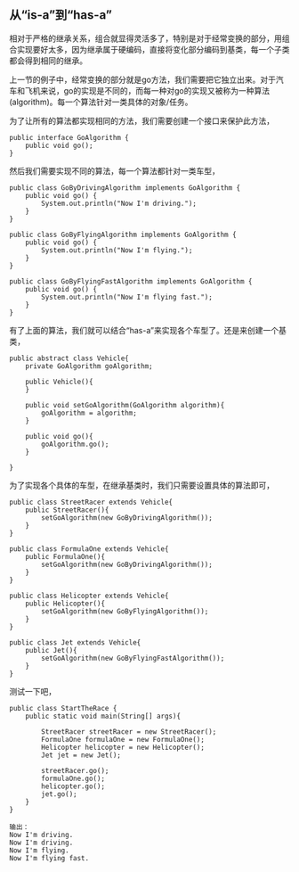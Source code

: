 ## 从“is-a”到“has-a”

相对于严格的继承关系，组合就显得灵活多了，特别是对于经常变换的部分，用组合实现要好太多，因为继承属于硬编码，直接将变化部分编码到基类，每一个子类都会得到相同的继承。

上一节的例子中，经常变换的部分就是go方法，我们需要把它独立出来。对于汽车和飞机来说，go的实现是不同的，而每一种对go的实现又被称为一种算法(algorithm)。每一个算法针对一类具体的对象/任务。


为了让所有的算法都实现相同的方法，我们需要创建一个接口来保护此方法，

```
public interface GoAlgorithm {
    public void go();
}
```

然后我们需要实现不同的算法，每一个算法都针对一类车型，
```
public class GoByDrivingAlgorithm implements GoAlgorithm {
    public void go() {
        System.out.println("Now I'm driving.");
    }
}

public class GoByFlyingAlgorithm implements GoAlgorithm {
    public void go() {
        System.out.println("Now I'm flying.");
    }
}

public class GoByFlyingFastAlgorithm implements GoAlgorithm {
    public void go() {
        System.out.println("Now I'm flying fast.");
    }
}

```

有了上面的算法，我们就可以结合“has-a”来实现各个车型了。还是来创建一个基类，

```
public abstract class Vehicle{
    private GoAlgorithm goAlgorithm;

    public Vehicle(){
    }

    public void setGoAlgorithm(GoAlgorithm algorithm){
        goAlgorithm = algorithm;
    }

    public void go(){
        goAlgorithm.go();
    }

}
```

为了实现各个具体的车型，在继承基类时，我们只需要设置具体的算法即可，

```
public class StreetRacer extends Vehicle{
    public StreetRacer(){
        setGoAlgorithm(new GoByDrivingAlgorithm());
    }
}

public class FormulaOne extends Vehicle{
    public FormulaOne(){
        setGoAlgorithm(new GoByDrivingAlgorithm());
    }
}

public class Helicopter extends Vehicle{
    public Helicopter(){
        setGoAlgorithm(new GoByFlyingAlgorithm());
    }
}

public class Jet extends Vehicle{
    public Jet(){
        setGoAlgorithm(new GoByFlyingFastAlgorithm());
    }
}

```

测试一下吧，

```
public class StartTheRace { 
    public static void main(String[] args){ 
        
        StreetRacer streetRacer = new StreetRacer();
        FormulaOne formulaOne = new FormulaOne();
        Helicopter helicopter = new Helicopter(); 
        Jet jet = new Jet(); 

        streetRacer.go(); 
        formulaOne.go(); 
        helicopter.go(); 
        jet.go(); 
    }
}

输出：
Now I'm driving.
Now I'm driving.
Now I'm flying.
Now I'm flying fast.

```




